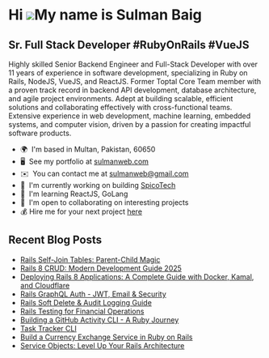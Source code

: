 Hi ![](https://user-images.githubusercontent.com/18350557/176309783-0785949b-9127-417c-8b55-ab5a4333674e.gif)My name is Sulman Baig
===================================================================================================================================

Sr. Full Stack Developer #RubyOnRails #VueJS
--------------------------------------------

Highly skilled Senior Backend Engineer and Full-Stack Developer with over 11 years of experience in software development, specializing in Ruby on Rails, NodeJS, VueJS, and ReactJS. Former Toptal Core Team member with a proven track record in backend API development, database architecture, and agile project environments. Adept at building scalable, efficient solutions and collaborating effectively with cross-functional teams. Extensive experience in web development, machine learning, embedded systems, and computer vision, driven by a passion for creating impactful software products.

* 🌍  I'm based in Multan, Pakistan, 60650
* 🖥️  See my portfolio at [sulmanweb.com](https://sulmanweb.com)
* ✉️  You can contact me at [sulmanweb@gmail.com](mailto:sulmanweb@gmail.com)
* 🚀  I'm currently working on building [SpicoTech](https://spico.tech)
* 🧠  I'm learning ReactJS, GoLang
* 🤝  I'm open to collaborating on interesting projects
* 💰  Hire me for your next project [here](https://www.upwork.com/fl/sulmanweb?mp_source=share)

## Recent Blog Posts

<!-- BLOG-POST-LIST:START -->
- [Rails Self-Join Tables: Parent-Child Magic](https://sulmanweb.com/rails-self-referential-table-inheritance-tutorial)
- [Rails 8 CRUD: Modern Development Guide 2025](https://sulmanweb.com/rails-8-modern-crud-development-guide)
- [Deploying Rails 8 Applications: A Complete Guide with Docker, Kamal, and Cloudflare](https://sulmanweb.com/deploy-rails-8-docker-kamal-production-guide)
- [Rails GraphQL Auth - JWT, Email &amp; Security](https://sulmanweb.com/rails-graphql-authentication-jwt-email-security)
- [Rails Soft Delete &amp; Audit Logging Guide](https://sulmanweb.com/rails-soft-delete-audit-logging-implementation)
- [Rails Testing for Financial Operations](https://sulmanweb.com/rails-testing-for-financial-operations)
- [Building a GitHub Activity CLI - A Ruby Journey](https://sulmanweb.com/building-github-activity-cli-ruby-guide)
- [Task Tracker CLI](https://sulmanweb.com/task-tracker-cli)
- [Build a Currency Exchange Service in Ruby on Rails](https://sulmanweb.com/rails-currency-exchange-service)
- [Service Objects: Level Up Your Rails Architecture](https://sulmanweb.com/implementing-service-objects-rails-clean-architecture)
<!-- BLOG-POST-LIST:END -->

